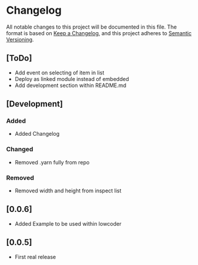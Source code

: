# Changelog
All notable changes to this project will be documented in this file.
The format is based on [Keep a Changelog](https://keepachangelog.com/en/1.0.0/),
and this project adheres to [Semantic Versioning](https://semver.org/spec/v2.0.0.html).


## [ToDo]
- Add event on selecting of item in list
- Deploy as linked module instead of embedded
- Add development section within README.md

## [Development]
### Added
- Added Changelog
### Changed
- Removed .yarn fully from repo
### Removed
- Removed width and height from inspect list

## [0.0.6]
- Added Example to be used within lowcoder

## [0.0.5]
- First real release